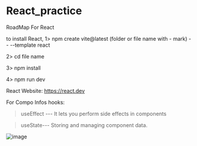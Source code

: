 # React_practice
RoadMap For React

to install React,
1> npm create vite@latest (folder or file name with - mark) -- --template react

2> cd file name

3> npm install

4> npm run dev

React Website: https://react.dev

For Compo Infos hooks:
> useEffect --- It lets you perform side effects in components

> useState--- Storing and managing component data.


![image](https://github.com/user-attachments/assets/224202a4-4391-4483-b17e-983d707bc749)

